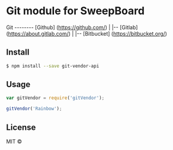 Git module for SweepBoard
=============================

Git -------- [Github] (https://github.com/)
         |
         |-- [Gitlab] (https://about.gitlab.com/)
         |
         |-- [Bitbucket] (https://bitbucket.org/)

## Install

```sh
$ npm install --save git-vendor-api
```


## Usage

```js
var gitVendor = require('gitVendor');

gitVendor('Rainbow');
```


## License

MIT © []()
